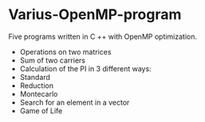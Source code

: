 # Varius-OpenMP-program
Five programs written in C ++ with OpenMP optimization.
- Operations on two matrices
- Sum of two carriers
- Calculation of the PI in 3 different ways:
 - Standard
 - Reduction
 - Montecarlo
- Search for an element in a vector
- Game of Life
